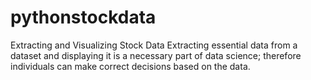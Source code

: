 # pythonstockdata
Extracting and Visualizing Stock Data
Extracting essential data from a dataset and displaying it is a necessary part of data science; therefore individuals can make correct decisions based on the data.
